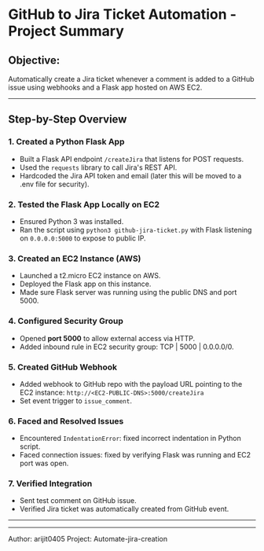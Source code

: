 
# GitHub to Jira Ticket Automation - Project Summary

## Objective:
Automatically create a Jira ticket whenever a comment is added to a GitHub issue using webhooks and a Flask app hosted on AWS EC2.

---

## Step-by-Step Overview

### 1. Created a Python Flask App
- Built a Flask API endpoint `/createJira` that listens for POST requests.
- Used the `requests` library to call Jira's REST API.
- Hardcoded the Jira API token and email (later this will be moved to a .env file for security).

### 2. Tested the Flask App Locally on EC2
- Ensured Python 3 was installed.
- Ran the script using `python3 github-jira-ticket.py` with Flask listening on `0.0.0.0:5000` to expose to public IP.

### 3. Created an EC2 Instance (AWS)
- Launched a t2.micro EC2 instance on AWS.
- Deployed the Flask app on this instance.
- Made sure Flask server was running using the public DNS and port 5000.

### 4. Configured Security Group
- Opened **port 5000** to allow external access via HTTP.
- Added inbound rule in EC2 security group: TCP | 5000 | 0.0.0.0/0.

### 5. Created GitHub Webhook
- Added webhook to GitHub repo with the payload URL pointing to the EC2 instance: 
  `http://<EC2-PUBLIC-DNS>:5000/createJira`
- Set event trigger to `issue_comment`.

### 6. Faced and Resolved Issues
- Encountered `IndentationError`: fixed incorrect indentation in Python script.
- Faced connection issues: fixed by verifying Flask was running and EC2 port was open.

### 7. Verified Integration
- Sent test comment on GitHub issue.
- Verified Jira ticket was automatically created from GitHub event.

---


---

Author: arijit0405
Project: Automate-jira-creation
